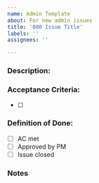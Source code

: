 ```yaml
---
name: Admin Template
about: For new admin issues
title: '000 Issue Title'
labels: ''
assignees: ''

---
```


### Description:



### Acceptance Criteria:
- [ ]

### Definition of Done:
- [ ] AC met
- [ ] Approved by PM
- [ ] Issue closed

### Notes
